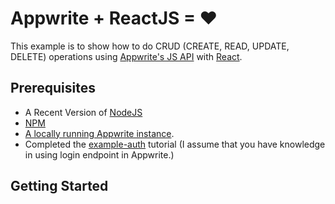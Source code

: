 # Appwrite + ReactJS = ❤

This example is to show how to do CRUD (CREATE, READ, UPDATE, DELETE) operations using [Appwrite's JS API](https://github.com/appwrite/sdk-for-js) with [React](https://reactjs.org/).

## Prerequisites

- A Recent Version of [NodeJS](https://nodejs.org/en/)
- [NPM](https://www.npmjs.com/)
- [A locally running Appwrite instance](https://appwrite.io/docs/installation).
- Completed the [example-auth](https://github.com/appwrite/demos-for-react/tree/master/example-auth) tutorial (I assume that you have knowledge in using login endpoint in Appwrite.)

## Getting Started